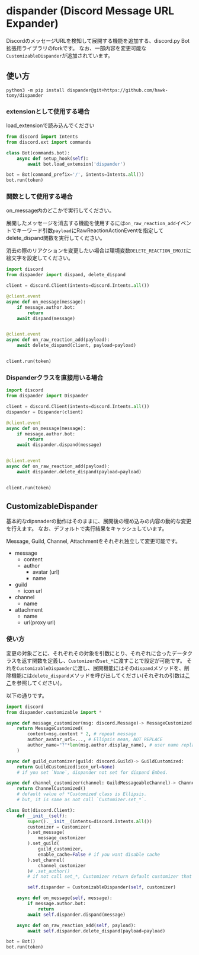 # dispander (Discord Message URL Expander)
DiscordのメッセージURLを検知して展開する機能を追加する、discord.py Bot拡張用ライブラリのforkです。
なお、一部内容を変更可能な`CustomizableDispander`が追加されています。

## 使い方

`python3 -m pip install dispander@git+https://github.com/hawk-tomy/dispander`

### extensionとして使用する場合

load_extensionで読み込んでください

```python
from discord import Intents
from discord.ext import commands

class Bot(commands.bot):
    async def setup_hook(self):
        await bot.load_extension('dispander')

bot = Bot(command_prefix='/', intents=Intents.all())
bot.run(token)
```

### 関数として使用する場合

on_message内のどこかで実行してください。

展開したメッセージを消去する機能を使用するには`on_raw_reaction_add`イベントでキーワード引数`payload`にRawReactionActionEventを指定してdelete_dispand関数を実行してください。

消去の際のリアクションを変更したい場合は環境変数`DELETE_REACTION_EMOJI`に絵文字を設定してください。

```python
import discord
from dispander import dispand, delete_dispand

client = discord.Client(intents=discord.Intents.all())

@client.event
async def on_message(message):
    if message.author.bot:
        return
    await dispand(message)


@client.event
async def on_raw_reaction_add(payload):
    await delete_dispand(client, payload=payload)


client.run(token)
```

### Dispanderクラスを直接用いる場合
```python
import discord
from dispander import Dispander

client = discord.Client(intents=discord.Intents.all())
dispander = Dispander(client)

@client.event
async def on_message(message):
    if message.author.bot:
        return
    await dispander.dispand(message)


@client.event
async def on_raw_reaction_add(payload):
    await dispander.delete_dispand(payload=payload)


client.run(token)
```

## CustomizableDispander

基本的なdipsnaderの動作はそのままに、展開後の埋め込みの内容の動的な変更を行えます。
なお、デフォルトで実行結果をキャッシュしています。

Message, Guild, Channel, Attachmentをそれぞれ独立して変更可能です。
- message
  - content
  - author
    - avatar (url)
    - name
- guild
  - icon url
- channel
  - name
- attachment
  - name
  - url(proxy url)

### 使い方
変更の対象ごとに、それぞれその対象を引数にとり、それぞれに合ったデータクラスを返す関数を定義し、`Customizer`の`set_*`に渡すことで設定が可能です。
それを`CustomizableDispander`に渡し、展開機能にはその`dispand`メソッドを、削除機能には`delete_dispand`メソッドを呼び出してください(それぞれの引数は[ここ](#dispanderクラスを直接用いる場合)を参照してください)。

以下の通りです。

```python
import discord
from dispander.customizable import *

async def message_customizer(msg: discord.Message)-> MessageCustomized:
    return MessageCustomized(
        content=msg.content * 2, # repeat message
        author_avatar_url=..., # Ellipsis mean, NOT REPLACE
        author_name="?"*len(msg.author.display_name), # user name replace to ???
    )

async def guild_customizer(guild: discord.Guild)-> GuildCustomized:
    return GuildCustomized(icon_url=None)
    # if you set `None`, dispander not set for dispand Embed.

async def channel_customizer(channel: GuildMessageableChannel)-> ChannelCustomized:
    return ChannelCustomized()
    # default value of *Customized class is Ellipsis.
    # but, it is same as not call `Customizer.set_*`.

class Bot(discord.Client):
    def __init__(self):
        super().__init__(intents=discord.Intents.all())
        customizer = Customizer(
        ).set_message(
            message_customizer
        ).set_guild(
            guild_customizer,
            enable_cache=False # if you want disable cache
        ).set_channel(
            channel_customizer
        )# .set_author()
        # if not call set_*, Customizer return default customizer that does nothing.

        self.dispander = CustomizableDispander(self, customizer)

    async def on_message(self, message):
        if message.author.bot:
            return
        await self.dispander.dispand(message)

    async def on_raw_reaction_add(self, payload):
        await self.dispander.delete_dispand(payload=payload)

bot = Bot()
bot.run(token)
```
